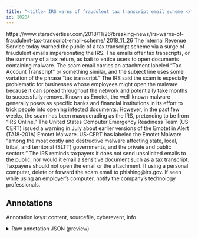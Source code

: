 ```yaml
---
title: "<title> IRS warns of fraudulent tax transcript email scheme </title>"
id: 10234
---
```


<title> IRS warns of fraudulent tax transcript email scheme </title>
<source> https://www.staradvertiser.com/2018/11/26/breaking-news/irs-warns-of-fraudulent-tax-transcript-email-scheme/ </source>
<date> 2018_11_26 </date>
<text>
The Internal Revenue Service today warned the public of a tax transcript scheme via a surge of fraudulent emails impersonating the IRS. The emails offer tax transcripts, or the summary of a tax return, as bait to entice users to open documents containing malware.
The scam email carries an attachment labeled “Tax Account Transcript” or something similar, and the subject line uses some variation of the phrase “tax transcript.” The IRS said the scam is especially problematic for businesses whose employees might open the malware because it can spread throughout the network and potentially take months to successfully remove.
Known as Emotet, the well-known malware generally poses as specific banks and financial institutions in its effort to trick people into opening infected documents. However, in the past few weeks, the scam has been masquerading as the IRS, pretending to be from “IRS Online.”
The United States Computer Emergency Readiness Team (US-CERT) issued a warning in July about earlier versions of the Emotet in Alert (TA18-201A) Emotet Malware. US-CERT has labeled the Emotet Malware “among the most costly and destructive malware affecting state, local, tribal, and territorial (SLTT) governments, and the private and public sectors.”
The IRS reminds taxpayers it does not send unsolicited emails to the public, nor would it email a sensitive document such as a tax transcript.
Taxpayers should not open the email or the attachment. If using a personal computer, delete or forward the scam email to phishing@irs.gov. If seen while using an employer’s computer, notify the company’s technology professionals.
</text>



## Annotations

Annotation keys: content, sourcefile, cyberevent, info

<details>
<summary>Raw annotation JSON (preview)</summary>

```json
{
  "content": "The Internal Revenue Service today warned the public of a tax transcript scheme via a surge of fraudulent emails impersonating the IRS. The emails offer tax transcripts, or the summary of a tax return, as bait to entice users to open documents containing malware. The scam email carries an attachment labeled \u201cTax Account Transcript\u201d or something similar, and the subject line uses some variation of the phrase \u201ctax transcript.\u201d The IRS said the scam is especially problematic for businesses whose employees might open the malware because it can spread throughout the network and potentially take months to successfully remove. Known as Emotet, the well-known malware generally poses as specific banks and financial institutions in its effort to trick people into opening infected documents. However, in the past few weeks, the scam has been masquerading as the IRS, pretending to be from \u201cIRS Online.\u201d The United States Computer Emergency Readiness Team (US-CERT) issued a warning in July about earlier versions of the Emotet in Alert (TA18-201A) Emotet Malware. US-CERT has labeled the Emotet Malware \u201camong the most costly and destructive malware affecting state, local, tribal, and territorial (SLTT) governments, and the private and public sectors.\u201d The IRS reminds taxpayers it does not send unsolicited emails to the public, nor would it email a sensitive document such as a tax transcript. Taxpayers should not open the email or the attachment. If using a personal computer, delete or forward the scam email to phishing@irs.gov. If seen while using an employer\u2019s computer, notify the company\u2019s technology professionals.",
  "sourcefile": "10234.txt",
  "cyberevent": {
    "hopper": [
      {
        "index": 0,
        "relation": "Same",
        "events": [
          {
            "index": "E5",
            "type": "Attack",
            "realis": "Generic",
            "nugget": {
              "startOffset": 678,
              "index": "T18",
              "endOffset": 686,
              "text": "poses as"
            },
            "argument": [
              {
                "index": "T12",
                "external_reference": {
                  "wikidataid": "Q30688185"
                },
                "endOffset": 643,
                "role": {
                  "type": "Tool"
                },
                "text": "Emotet",
                "startOffset": 637,
                "type": "Malware"
              },
              {
                "index": "T19",
                "text": "specific banks",
                "endOffset": 701,
                "role": {
                  "type": "Trusted-Entity"
                },
                "startOffset": 687,
                "type": "Organization"
              },
              {
                "index": "T20",
                "text": "financial institutions",
                "endOffset": 728,
                "role": {
                  "type": "Trusted-Entity"
                },
                "startOffset": 706,
                "type": "Organization"
              }
            ],
            "subtype": "Phishing"
          },
          {
            "index": "E6",
            "type": "Attack",
            "realis": "Generic",
            "nugget": {
              "startOffset": 746,
              "index": "T21",
              "endOffset": 751,
              "text": "trick"
            },
            "argument": [
              {
                "index": "T23",
                "text": "opening infected documents",
                "endOffset": 790,
                "role": {
                  "CAPEC-Meta": "Excavation",
                  "type": "Attack-Pattern",
                  "confidence": 0.8935872614383698
                },
                "startOffset": 764,
                "type": "Capabilities"
              },
              {
                "index": "T22",
                "text": "people",
                "en
```
</details>
